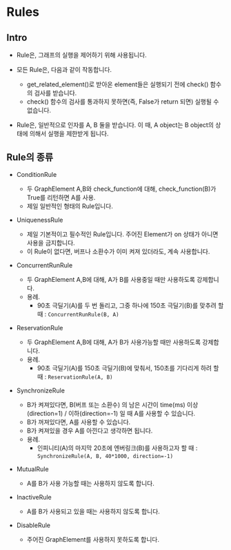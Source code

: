 Rules
========

Intro
------

- Rule은, 그래프의 실행을 제어하기 위해 사용됩니다.

- 모든 Rule은, 다음과 같이 작동합니다.

  - get_related_element()로 받아온 element들은 실행되기 전에 check() 함수의 검사를 받습니다.
  - check() 함수의 검사를 통과하지 못하면(즉, False가 return 되면) 실행될 수 없습니다.

- Rule은, 일반적으로 인자를 A, B 둘을 받습니다. 이 때, A object는 B object의 상태에 의해서 실행을 제한받게 됩니다.



Rule의 종류
-------

- ConditionRule
  - 두 GraphElement A,B와 check_function에 대해, check_function(B)가 True를 리턴하면 A를 사용.
  - 제일 일반적인 형태의 Rule입니다.

- UniquenessRule
  - 제일 기본적이고 필수적인 Rule입니다. 주어진 Element가 on 상태가 아니면 사용을 금지합니다.
  - 이 Rule이 없다면, 버프나 소환수가 이미 켜져 있더라도, 계속 사용합니다.

- ConcurrentRunRule
  - 두 GraphElement A,B에 대해, A가 B를 사용중일 때만 사용하도록 강제합니다.
  - 용례.
    - 90초 극딜기(A)를 두 번 돌리고, 그중 하나에 150초 극딜기(B)를 맞추려 할 때 : ```ConcurrentRunRule(B, A)```
  
- ReservationRule
  - 두 GraphElement A,B에 대해, A가 B가 사용가능할 때만 사용하도록 강제합니다.
  - 용례.
    - 90초 극딜기(A)를 150초 극딜기(B)에 맞춰서, 150초를 기다리게 하려 할 때 : ```ReservationRule(A, B)```

- SynchronizeRule
  - B가 켜져있다면, B(버프 또는 소환수) 의 남은 시간이 time(ms) 이상(direction=1) / 이하(direction=-1) 일 때 A를 사용할 수 있습니다.
  - B가 꺼져있다면, A를 사용할 수 있습니다.
  - B가 켜져있을 경우 A를 아낀다고 생각하면 됩니다.
  - 용례.
    - 인피니티(A)의 마지막 20초에 엔버링크(B)를 사용하고자 할 때 : ```SynchronizeRule(A, B, 40*1000, direction=-1)```

- MutualRule
  - A를 B가 사용 가능할 때는 사용하지 않도록 합니다.

- InactiveRule
  - A를 B가 사용되고 있을 때는 사용하지 않도록 합니다.

- DisableRule
  - 주어진 GraphElement를 사용하지 못하도록 합니다.